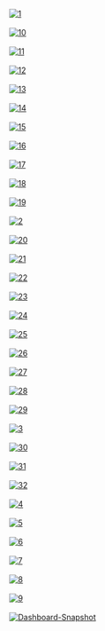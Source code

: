 <a href="https://postimg.cc/Z9q34Yms" target="_blank"><img src="https://i.postimg.cc/SK6GLjv4/1.jpg" alt="1"/></a><br/><br/>
<a href="https://postimg.cc/DSxJjVGr" target="_blank"><img src="https://i.postimg.cc/zfrCf8Xc/10.jpg" alt="10"/></a><br/><br/>
<a href="https://postimg.cc/SXjXHZLw" target="_blank"><img src="https://i.postimg.cc/5tSwYTXN/11.jpg" alt="11"/></a><br/><br/>
<a href="https://postimg.cc/Y4V471bj" target="_blank"><img src="https://i.postimg.cc/4d4pzPcv/12.jpg" alt="12"/></a><br/><br/>
<a href="https://postimg.cc/ZBdW5CMH" target="_blank"><img src="https://i.postimg.cc/nzdBTmKy/13.jpg" alt="13"/></a><br/><br/>
<a href="https://postimg.cc/zHYVbqmr" target="_blank"><img src="https://i.postimg.cc/MHvRLGdv/14.jpg" alt="14"/></a><br/><br/>
<a href="https://postimg.cc/V095X21b" target="_blank"><img src="https://i.postimg.cc/QCw5ZryS/15.jpg" alt="15"/></a><br/><br/>
<a href="https://postimg.cc/7bSCvJ7Y" target="_blank"><img src="https://i.postimg.cc/pV6KFDL8/16.jpg" alt="16"/></a><br/><br/>
<a href="https://postimg.cc/PPhCdfzb" target="_blank"><img src="https://i.postimg.cc/Dy4Ld8SN/17.jpg" alt="17"/></a><br/><br/>
<a href="https://postimg.cc/68pTGHPy" target="_blank"><img src="https://i.postimg.cc/MpyBNNbb/18.jpg" alt="18"/></a><br/><br/>
<a href="https://postimg.cc/jLXL2VZp" target="_blank"><img src="https://i.postimg.cc/P5GZ6TZ5/19.jpg" alt="19"/></a><br/><br/>
<a href="https://postimg.cc/JDDkHTGb" target="_blank"><img src="https://i.postimg.cc/QtSkPwDn/2.jpg" alt="2"/></a><br/><br/>
<a href="https://postimg.cc/w14M5XKF" target="_blank"><img src="https://i.postimg.cc/JhMXLxpw/20.jpg" alt="20"/></a><br/><br/>
<a href="https://postimg.cc/KKKz01xb" target="_blank"><img src="https://i.postimg.cc/cJhn43zv/21.jpg" alt="21"/></a><br/><br/>
<a href="https://postimg.cc/XZTvmnYC" target="_blank"><img src="https://i.postimg.cc/HxL7JxGB/22.jpg" alt="22"/></a><br/><br/>
<a href="https://postimg.cc/sQ72RbM0" target="_blank"><img src="https://i.postimg.cc/fLgSYNDZ/23.jpg" alt="23"/></a><br/><br/>
<a href="https://postimg.cc/QKDdNS5N" target="_blank"><img src="https://i.postimg.cc/2ybbwKSW/24.jpg" alt="24"/></a><br/><br/>
<a href="https://postimg.cc/XBg7rFcf" target="_blank"><img src="https://i.postimg.cc/sxkB04MN/25.jpg" alt="25"/></a><br/><br/>
<a href="https://postimg.cc/PNbqVssC" target="_blank"><img src="https://i.postimg.cc/WpCJ3T5w/26.jpg" alt="26"/></a><br/><br/>
<a href="https://postimg.cc/6y9pDjtY" target="_blank"><img src="https://i.postimg.cc/L6Pggw7K/27.jpg" alt="27"/></a><br/><br/>
<a href="https://postimg.cc/gnN2dV0d" target="_blank"><img src="https://i.postimg.cc/sgRQYKdB/28.jpg" alt="28"/></a><br/><br/>
<a href="https://postimg.cc/VJvLNJSt" target="_blank"><img src="https://i.postimg.cc/3xCynpYt/29.jpg" alt="29"/></a><br/><br/>
<a href="https://postimg.cc/xJwbvKzB" target="_blank"><img src="https://i.postimg.cc/D0ZdK6yf/3.jpg" alt="3"/></a><br/><br/>
<a href="https://postimg.cc/pmSV5P86" target="_blank"><img src="https://i.postimg.cc/vmY4jBmb/30.jpg" alt="30"/></a><br/><br/>
<a href="https://postimg.cc/jWJxzB4d" target="_blank"><img src="https://i.postimg.cc/cJFvNSKY/31.jpg" alt="31"/></a><br/><br/>
<a href="https://postimg.cc/9R5W11LP" target="_blank"><img src="https://i.postimg.cc/qRgzJ5nF/32.jpg" alt="32"/></a><br/><br/>
<a href="https://postimg.cc/DWYGZVyv" target="_blank"><img src="https://i.postimg.cc/QtjJfs2T/4.jpg" alt="4"/></a><br/><br/>
<a href="https://postimg.cc/jnynZL62" target="_blank"><img src="https://i.postimg.cc/90nPX9rd/5.jpg" alt="5"/></a><br/><br/>
<a href="https://postimg.cc/MXBBWFkw" target="_blank"><img src="https://i.postimg.cc/1RCrrkJ8/6.jpg" alt="6"/></a><br/><br/>
<a href="https://postimg.cc/Xpcy5B7D" target="_blank"><img src="https://i.postimg.cc/02hGLpgx/7.jpg" alt="7"/></a><br/><br/>
<a href="https://postimg.cc/xcSzq3Yz" target="_blank"><img src="https://i.postimg.cc/8P7BKZ0t/8.jpg" alt="8"/></a><br/><br/>
<a href="https://postimg.cc/dhsZjQhQ" target="_blank"><img src="https://i.postimg.cc/GmYPrHrD/9.jpg" alt="9"/></a><br/><br/>
<a href="https://postimages.org/" target="_blank"><img src="https://i.postimg.cc/xC7qc331/Dashboard-Snapshot.jpg" alt="Dashboard-Snapshot"/></a><br/><br/>


